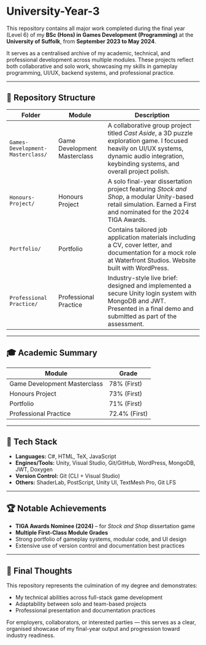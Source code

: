 # University-Year-3

This repository contains all major work completed during the final year (Level 6) of my **BSc (Hons) in Games Development (Programming)** at the **University of Suffolk**, from **September 2023 to May 2024**.

It serves as a centralised archive of my academic, technical, and professional development across multiple modules. These projects reflect both collaborative and solo work, showcasing my skills in gameplay programming, UI/UX, backend systems, and professional practice.

---

## 📁 Repository Structure

| Folder | Module | Description |
|--------|--------|-------------|
| `Games-Development-Masterclass/` | Game Development Masterclass | A collaborative group project titled *Cast Aside*, a 3D puzzle exploration game. I focused heavily on UI/UX systems, dynamic audio integration, keybinding systems, and overall project polish. |
| `Honours-Project/` | Honours Project | A solo final-year dissertation project featuring *Stock and Shop*, a modular Unity-based retail simulation. Earned a First and nominated for the 2024 TIGA Awards. |
| `Portfolio/` | Portfolio | Contains tailored job application materials including a CV, cover letter, and documentation for a mock role at Waterfront Studios. Website built with WordPress. |
| `Professional Practice/` | Professional Practice | Industry-style live brief: designed and implemented a secure Unity login system with MongoDB and JWT. Presented in a final demo and submitted as part of the assessment. |

---

## 🎓 Academic Summary

| Module | Grade |
|--------|-------|
| Game Development Masterclass | 78% (First) |
| Honours Project | 73% (First) |
| Portfolio | 71% (First) |
| Professional Practice | 72.4% (First) |

---

## 🔧 Tech Stack

- **Languages:** C#, HTML, TeX, JavaScript
- **Engines/Tools:** Unity, Visual Studio, Git/GitHub, WordPress, MongoDB, JWT, Doxygen
- **Version Control:** Git (CLI + Visual Studio)
- **Others:** ShaderLab, PostScript, Unity UI, TextMesh Pro, Git LFS

---

## 🏆 Notable Achievements

- **TIGA Awards Nominee (2024)** – for *Stock and Shop* dissertation game
- **Multiple First-Class Module Grades**
- Strong portfolio of gameplay systems, modular code, and UI design
- Extensive use of version control and documentation best practices

---

## 🙌 Final Thoughts

This repository represents the culmination of my degree and demonstrates:
- My technical abilities across full-stack game development
- Adaptability between solo and team-based projects
- Professional presentation and documentation practices

For employers, collaborators, or interested parties — this serves as a clear, organised showcase of my final-year output and progression toward industry readiness.
